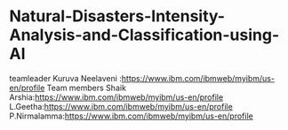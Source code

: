 # Natural-Disasters-Intensity-Analysis-and-Classification-using-AI
teamleader Kuruva Neelaveni :https://www.ibm.com/ibmweb/myibm/us-en/profile 
Team members
Shaik Arshia:https://www.ibm.com/ibmweb/myibm/us-en/profile
L.Geetha:https://www.ibm.com/ibmweb/myibm/us-en/profile
P.Nirmalamma:https://www.ibm.com/ibmweb/myibm/us-en/profile
